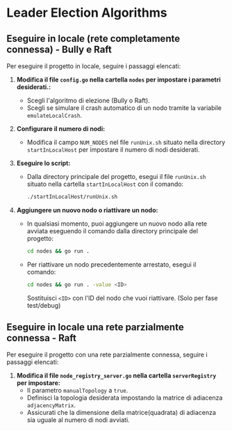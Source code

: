 # Leader Election Algorithms

## Eseguire in locale (rete completamente connessa) - Bully e Raft

Per eseguire il progetto in locale, seguire i passaggi elencati:

1. **Modifica il file `config.go` nella cartella `nodes` per impostare i parametri desiderati.:**
    - Scegli l'algoritmo di elezione (Bully o Raft).
    - Scegli se simulare il crash automatico di un nodo tramite la variabile `emulateLocalCrash`.

2. **Configurare il numero di nodi:**
    - Modifica il campo `NUM_NODES` nel file `runUnix.sh` situato nella directory `startInLocalHost` per impostare il numero di nodi desiderati.

3. **Eseguire lo script:**
    - Dalla directory principale del progetto, esegui il file `runUnix.sh` situato nella cartella `startInLocalHost` con il comando:
      ```sh
      ./startInLocalHost/runUnix.sh
      ```

4. **Aggiungere un nuovo nodo o riattivare un nodo:**
    - In qualsiasi momento, puoi aggiungere un nuovo nodo alla rete avviata eseguendo il comando dalla directory principale del progetto:
      ```sh
      cd nodes && go run .
      ```
    - Per riattivare un nodo precedentemente arrestato, esegui il comando:
      ```sh
      cd nodes && go run . -value <ID>
      ```
      Sostituisci `<ID>` con l'ID del nodo che vuoi riattivare. (Solo per fase test/debug)


## Eseguire in locale una rete parzialmente connessa - Raft

Per eseguire il progetto con una rete parzialmente connessa, seguire i passaggi elencati:

1. **Modifica il file `node_registry_server.go` nella cartella `serverRegistry` per impostare:**
    - Il parametro `manualTopology` a `true`.
    - Definisci la topologia desiderata impostando la matrice di adiacenza `adjacencyMatrix`.
    - Assicurati che la dimensione della matrice(quadrata) di adiacenza sia uguale al numero di nodi avviati.
